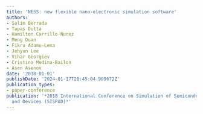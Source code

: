 ```yaml
---
title: 'NESS: new flexible nano-electronic simulation software'
authors:
- Salim Berrada
- Tapas Dutta
- Hamilton Carrillo-Nunez
- Meng Duan
- Fikru Adamu-Lema
- Jehyun Lee
- Vihar Georgiev
- Cristina Medina-Bailon
- Asen Asenov
date: '2018-01-01'
publishDate: '2024-01-17T20:45:04.909672Z'
publication_types:
- paper-conference
publication: '*2018 International Conference on Simulation of Semiconductor Processes
  and Devices (SISPAD)*'
---
```

